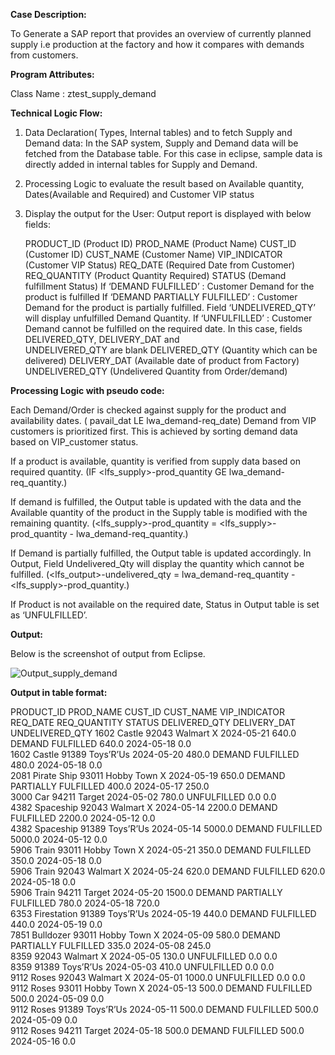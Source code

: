 **Case Description:**

To Generate a SAP report that provides an overview of currently planned supply i.e production at the factory and how it compares with demands from customers.

**Program Attributes:**

Class Name : ztest_supply_demand

**Technical Logic Flow:**

1. Data Declaration( Types, Internal tables) and  to fetch Supply and Demand data: 
   In the SAP system, Supply and Demand data will be fetched from the Database table. 
   For this case in eclipse, sample data is directly added in internal tables for Supply and   Demand.

2. Processing Logic to evaluate the result based on Available quantity, Dates(Available and Required) and Customer VIP status

3. Display the output for the User:
    Output report is displayed with below fields:
   
    PRODUCT_ID (Product ID)
    PROD_NAME  (Product Name)
    CUST_ID   (Customer ID)
    CUST_NAME (Customer Name)
    VIP_INDICATOR (Customer VIP Status)
    REQ_DATE  (Required Date from Customer) 
    REQ_QUANTITY  (Product Quantity Required)
    STATUS  (Demand fulfillment Status)
        If ‘DEMAND FULFILLED’ : Customer Demand for the product is fulfilled
        If ‘DEMAND PARTIALLY FULFILLED’ : Customer Demand for the product is partially fulfilled. Field ‘UNDELIVERED_QTY’ will display unfulfilled Demand Quantity.
        If ‘UNFULFILLED’  : Customer Demand cannot be fulfilled on the required date. In this case, fields DELIVERED_QTY, DELIVERY_DAT and  
                            UNDELIVERED_QTY are blank
    DELIVERED_QTY (Quantity which can be delivered) 
    DELIVERY_DAT (Available date of product from Factory)
    UNDELIVERED_QTY (Undelivered Quantity from Order/demand)


**Processing Logic with pseudo code:**

Each Demand/Order is checked against supply for the product and availability dates.
( pavail_dat LE lwa_demand-req_date)
Demand from VIP customers is prioritized first. This is achieved by sorting demand data based on VIP_customer status.

If a product is available, quantity is verified from supply data based on required quantity.
(IF <lfs_supply>-prod_quantity GE lwa_demand-req_quantity.) 

If demand is fulfilled, the Output table is updated with the data and the Available quantity of the product in the Supply table is modified with the remaining quantity.
(<lfs_supply>-prod_quantity = <lfs_supply>-prod_quantity - lwa_demand-req_quantity.)

If Demand is partially fulfilled, the Output table is updated accordingly.
In Output, Field Undelivered_Qty will display the quantity which cannot be fulfilled.
(<lfs_output>-undelivered_qty = lwa_demand-req_quantity - <lfs_supply>-prod_quantity.)

If Product is not available on the required date, Status in Output table is set as ‘UNFULFILLED’.


**Output:**

Below is the screenshot of output from Eclipse.

![Output_supply_demand](https://github.com/TejashreeNemade/AbapTest/assets/166565717/a0df82b6-a0d2-4cca-8dd9-501c64ea4946)



**Output in table format:**

PRODUCT_ID    PROD_NAME      CUST_ID    CUST_NAME     VIP_INDICATOR    REQ_DATE      REQ_QUANTITY    STATUS                        DELIVERED_QTY    DELIVERY_DAT    UNDELIVERED_QTY
1602          Castle         92043      Walmart       X                2024-05-21    640.0           DEMAND FULFILLED              640.0            2024-05-18      0.0            
1602          Castle         91389      Toys’R’Us                      2024-05-20    480.0           DEMAND FULFILLED              480.0            2024-05-18      0.0            
2081          Pirate Ship    93011      Hobby Town    X                2024-05-19    650.0           DEMAND PARTIALLY FULFILLED    400.0            2024-05-17      250.0          
3000          Car            94211      Target                         2024-05-02    780.0           UNFULFILLED                   0.0                              0.0            
4382          Spaceship      92043      Walmart       X                2024-05-14    2200.0          DEMAND FULFILLED              2200.0           2024-05-12      0.0            
4382          Spaceship      91389      Toys’R’Us                      2024-05-14    5000.0          DEMAND FULFILLED              5000.0           2024-05-12      0.0            
5906          Train          93011      Hobby Town    X                2024-05-21    350.0           DEMAND FULFILLED              350.0            2024-05-18      0.0            
5906          Train          92043      Walmart       X                2024-05-24    620.0           DEMAND FULFILLED              620.0            2024-05-18      0.0            
5906          Train          94211      Target                         2024-05-20    1500.0          DEMAND PARTIALLY FULFILLED    780.0            2024-05-18      720.0          
6353          Firestation    91389      Toys’R’Us                      2024-05-19    440.0           DEMAND FULFILLED              440.0            2024-05-19      0.0            
7851          Bulldozer      93011      Hobby Town    X                2024-05-09    580.0           DEMAND PARTIALLY FULFILLED    335.0            2024-05-08      245.0          
8359                         92043      Walmart       X                2024-05-05    130.0           UNFULFILLED                   0.0                              0.0            
8359                         91389      Toys’R’Us                      2024-05-03    410.0           UNFULFILLED                   0.0                              0.0            
9112          Roses          92043      Walmart       X                2024-05-01    1000.0          UNFULFILLED                   0.0                              0.0            
9112          Roses          93011      Hobby Town    X                2024-05-13    500.0           DEMAND FULFILLED              500.0            2024-05-09      0.0            
9112          Roses          91389      Toys’R’Us                      2024-05-11    500.0           DEMAND FULFILLED              500.0            2024-05-09      0.0            
9112          Roses          94211      Target                         2024-05-18    500.0           DEMAND FULFILLED              500.0            2024-05-16      0.0            

         

